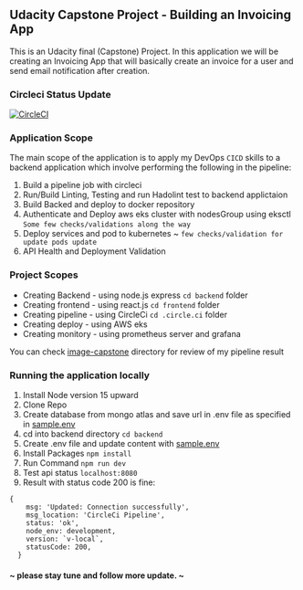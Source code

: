 ## Udacity Capstone Project - Building an Invoicing App
This is an Udacity final (Capstone) Project.
In this application we will be creating an Invoicing App that will basically create an invoice for a user and send email notification after creation.

### Circleci Status Update 
[![CircleCI](https://dl.circleci.com/status-badge/img/gh/dev-luqman/Invoice-app-udacity-capstone/tree/main.svg?style=svg)](https://dl.circleci.com/status-badge/redirect/gh/dev-luqman/Invoice-app-udacity-capstone/tree/main)

### Application Scope
The main scope of the application is to apply my DevOps ` CICD ` skills to a backend application which involve performing the following in the pipeline:

1. Build a pipeline job with circleci
2. Run/Build Linting, Testing and run Hadolint test to backend applictaion
3. Build Backed and deploy to docker repository
4. Authenticate and Deploy aws eks cluster with nodesGroup using eksctl ` Some few checks/validations along the way `
4. Deploy services and pod to kubernetes ~ ` few checks/validation for update pods update `
5. API Health and Deployment Validation

### Project Scopes
* Creating Backend - using node.js express ` cd backend `  folder
* Creating frontend - using react.js ` cd frontend `  folder
* Creating pipeline - using CircleCi ` cd .circle.ci ` folder
* Creating deploy - using AWS eks 
* Creating monitory - using prometheus server and grafana

You can check [image-capstone](https://github.com/dev-luqman/Invoice-app-udacity-capstone/tree/main/image-capstone-view) directory for review of my pipeline result

### Running the application locally
1. Install Node version 15 upward
2. Clone Repo
3. Create database from mongo atlas and save url in .env file as specified in [sample.env](https://github.com/dev-luqman/Invoice-app-udacity-capstone/blob/main/backend/sample.env)
4. cd into backend directory ` cd backend `
5. Create .env file and update content with [sample.env](https://github.com/dev-luqman/Invoice-app-udacity-capstone/blob/main/backend/sample.env)
6. Install Packages ` npm install `
7. Run Command ` npm run dev ` 
8. Test api status ` localhost:8080 `
9. Result with  status code 200 is fine:
```
{
    msg: 'Updated: Connection successfully',
    msg_location: 'CircleCi Pipeline',
    status: 'ok',
    node_env: development,
    version: `v-local`,
    statusCode: 200,
  }

```

#### ~ please stay tune and follow more update. ~
